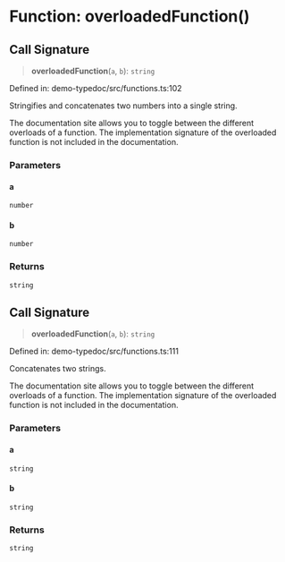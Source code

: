 # Function: overloadedFunction()

## Call Signature

> **overloadedFunction**(`a`, `b`): `string`

Defined in: demo-typedoc/src/functions.ts:102

Stringifies and concatenates two numbers into a single string.

The documentation site allows you to toggle between the different overloads
of a function. The implementation signature of the overloaded function is not
included in the documentation.

### Parameters

#### a

`number`

#### b

`number`

### Returns

`string`

## Call Signature

> **overloadedFunction**(`a`, `b`): `string`

Defined in: demo-typedoc/src/functions.ts:111

Concatenates two strings.

The documentation site allows you to toggle between the different overloads
of a function. The implementation signature of the overloaded function is not
included in the documentation.

### Parameters

#### a

`string`

#### b

`string`

### Returns

`string`
